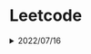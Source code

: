 # Leetcode

<details>
<summary>2022/07/16</summary>

### 26.Remove Duplicates from Sorted Array </p>
學習 **vector資料容器** 與 **auto自動變數** 用法</p>
#### vector:線性、長度可變的資料容器</p>
支援隨機存取</p>
集合尾端增刪元素很快 : O(1)</p>
集合中間增刪元素比較費時 : O(n)</p>
以模板(泛型)方式實現，可以儲存任意類型的變數，包括使用者自定義的資料型態。</p>


標頭檔：
```
#include <vector>
```  
建立vector:
```
vector<int> number;
vector<int> number(10); : 設置起始長度
vector<int> number = {10, 20, 30};
```
```
函式:
```
vector::size():得知元素大小
vector::empty():得知是否為空
vector::front():取得第一個元素
vector::back():取得最後一個元素
vector::begin():指向容器第一個元素的迭代器
vector::end():指向容器最後一個元素的迭代器
    
新增:
    vector::push_back():新增元素至尾端
    vector::insert(position,val):指定位置的元素之前插入一個或多個新元素 

清除:
    vector::pop_back():刪除最尾端的元素
    vector::clear():清空所有元素
    vector::erase(位置):清空位置的元素
    vector::erase(startingposition, endingposition):清除範圍內的元素
```
#### auto:編譯器自動判斷其變數的類型</p>
變數:
```
auto x = 1; :int
auto y = sin(1.3); :double
'''
以範圍為基礎的 for 迴圈:
'''
vector<int> nums = {0,0,1,1,1,2,2,3,3,4}
for(auto n : nums) {
        cout << n << endl;
    }
```
### 122. Best Time to Buy and Sell Stock II</p>
### 1929. Concatenation of Array</p>
學習 **vector::insert** 用法 </p>
```
vector::insert(position,const value_type& val); :指定位置插入，一個或多個新元素
vector::insert (position, n, val); :指定位置插入，n次一個或多個新元素
vector::insert(position, iterator1, iterator2):指定位置插入，新元素的起始位置(iterator1)與結束位置(iterator2)
vector::insert (position, value_type&& val);
vector::insert (position, initializer_list<value_type> il);
```
</details>





<details>
<summary>2022/07/17</summary>

### 189. Rotate Array
```
std::reverse(v.begin(), v.end()); :反轉vector(1 2 3 4 5 -> 5 4 3 2 1)
```
### 1.Two Sum
學習 **std::unordered_map** 用法 </p>
unordered_map 裡面的存放資料是無序的</p>
```
unordered_map 初始化:
```
std::unordered_map<std::string, int> umap = {
    {"Tom", 1},
    {"Ann", 4},
    {"Jack", 2}
};
```
函式:
```
std::unordered_map::empty(); :判斷容器是否為空
std::unordered_map::size(); :判斷容器大小
std::unordered_map::find(key); : 尋找key 的迭代器
std::unordered_map::begin():指向容器第一個元素的迭代器
std::unordered_map::end():指向容器最後一個元素的迭代器
新增:
    umap[key] = value; :如果 key 值已經存在的話，會將新資料覆蓋舊資料
    umap.insert(); : key 值存在的話會回傳失敗的結果

移除:
    std::unordered_map::erase(umap.begin()); : 移除第一個元素
    std::unordered_map::clear(); : 清空容器
```


</details>
